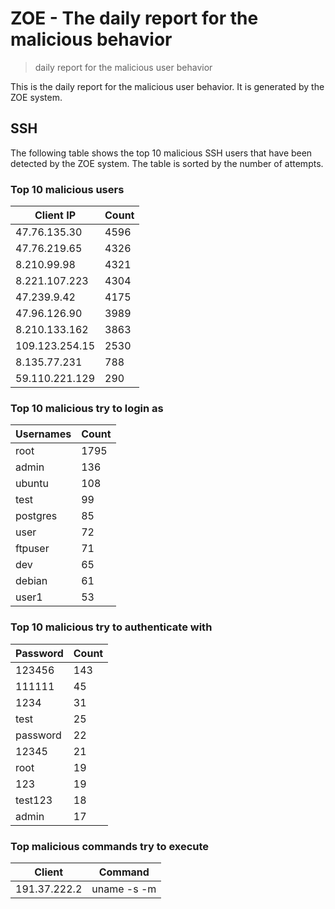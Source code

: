# ZOE - The daily report for the malicious behavior

> daily report for the malicious user behavior

This is the daily report for the malicious user behavior. It is generated by the ZOE system.

## SSH

The following table shows the top 10 malicious SSH users that have been detected by the ZOE
system. The table is sorted by the number of attempts.

### Top 10 malicious users

| Client IP | Count    |
|-----------|----------|
| 47.76.135.30 | 4596 |
| 47.76.219.65 | 4326 |
| 8.210.99.98 | 4321 |
| 8.221.107.223 | 4304 |
| 47.239.9.42 | 4175 |
| 47.96.126.90 | 3989 |
| 8.210.133.162 | 3863 |
| 109.123.254.15 | 2530 |
| 8.135.77.231 | 788 |
| 59.110.221.129 | 290 |

### Top 10 malicious try to login as

| Usernames | Count    |
|-----------|----------|
| root | 1795 |
| admin | 136 |
| ubuntu | 108 |
| test | 99 |
| postgres | 85 |
| user | 72 |
| ftpuser | 71 |
| dev | 65 |
| debian | 61 |
| user1 | 53 |

### Top 10 malicious try to authenticate with

| Password | Count    |
|-----------|----------|
| 123456 | 143 |
| 111111 | 45 |
| 1234 | 31 |
| test | 25 |
| password | 22 |
| 12345 | 21 |
| root | 19 |
| 123 | 19 |
| test123 | 18 |
| admin | 17 |

### Top malicious commands try to execute

| Client | Command |
|--------|---------|
| 191.37.222.2 | uname -s -m |
